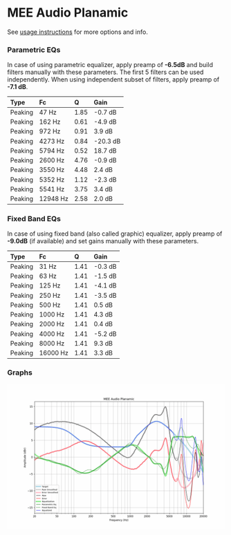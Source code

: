 # MEE Audio Planamic
See [usage instructions](https://github.com/jaakkopasanen/AutoEq#usage) for more options and info.

### Parametric EQs
In case of using parametric equalizer, apply preamp of **-6.5dB** and build filters manually
with these parameters. The first 5 filters can be used independently.
When using independent subset of filters, apply preamp of **-7.1 dB**.

| Type    | Fc       |    Q | Gain     |
|:--------|:---------|:-----|:---------|
| Peaking | 47 Hz    | 1.85 | -0.7 dB  |
| Peaking | 162 Hz   | 0.61 | -4.9 dB  |
| Peaking | 972 Hz   | 0.91 | 3.9 dB   |
| Peaking | 4273 Hz  | 0.84 | -20.3 dB |
| Peaking | 5794 Hz  | 0.52 | 18.7 dB  |
| Peaking | 2600 Hz  | 4.76 | -0.9 dB  |
| Peaking | 3550 Hz  | 4.48 | 2.4 dB   |
| Peaking | 5352 Hz  | 1.12 | -2.3 dB  |
| Peaking | 5541 Hz  | 3.75 | 3.4 dB   |
| Peaking | 12948 Hz | 2.58 | 2.0 dB   |

### Fixed Band EQs
In case of using fixed band (also called graphic) equalizer, apply preamp of **-9.0dB**
(if available) and set gains manually with these parameters.

| Type    | Fc       |    Q | Gain    |
|:--------|:---------|:-----|:--------|
| Peaking | 31 Hz    | 1.41 | -0.3 dB |
| Peaking | 63 Hz    | 1.41 | -1.5 dB |
| Peaking | 125 Hz   | 1.41 | -4.1 dB |
| Peaking | 250 Hz   | 1.41 | -3.5 dB |
| Peaking | 500 Hz   | 1.41 | 0.5 dB  |
| Peaking | 1000 Hz  | 1.41 | 4.3 dB  |
| Peaking | 2000 Hz  | 1.41 | 0.4 dB  |
| Peaking | 4000 Hz  | 1.41 | -5.2 dB |
| Peaking | 8000 Hz  | 1.41 | 9.3 dB  |
| Peaking | 16000 Hz | 1.41 | 3.3 dB  |

### Graphs
![](./MEE%20Audio%20Planamic.png)